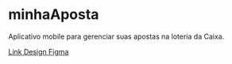 # minhaAposta
Aplicativo mobile para gerenciar suas apostas na loteria da Caixa.

[Link Design Figma](https://www.figma.com/file/8qQfiawSGqSElXHuDsxNmD/Minha-Aposta?node-id=0%3A1)
